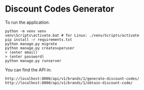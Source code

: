 # Discount Codes Generator

To run the application:

```
python -m venv venv
venv\Scripts\activate.bat # for Linux: ./venv/Scripts/activate
pip install -r requirements.txt
python manage.py migrate
python manage.py createsuperuser
> (enter email)
> (enter password)
python manage.py runserver
```

You can find the API in:

```
http://localhost:8000/api/v1/brands/1/generate-discount-codes/
http://localhost:8000/api/v1/brands/1/obtain-discount-code/
```
